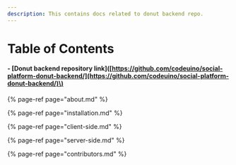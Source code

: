 ```yaml
---
description: This contains docs related to donut backend repo.
---
```


# Table of Contents

#### - \[Donut backend repository link\]\([https://github.com/codeuino/social-platform-donut-backend/](https://github.com/codeuino/social-platform-donut-backend/)\)

{% page-ref page="about.md" %}

{% page-ref page="installation.md" %}

{% page-ref page="client-side.md" %}

{% page-ref page="server-side.md" %}

{% page-ref page="contributors.md" %}

